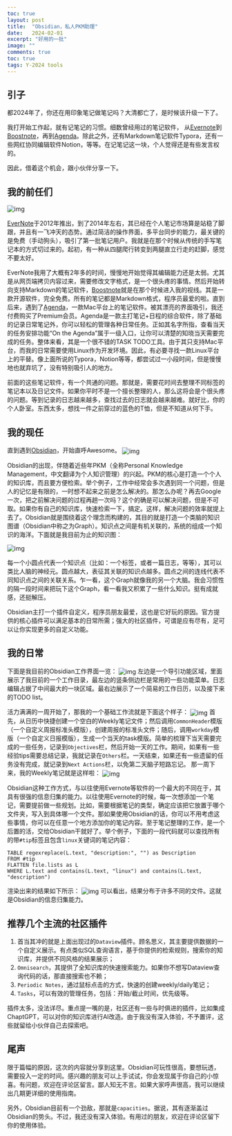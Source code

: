 ```yaml
---
toc: true
layout: post
title:  "Obsidian，私人PKM助理"
date:   2024-02-01
excerpt: "好用的一批"
image: ""
comments: true
toc: true
tags: Y-2024 tools
---
```


## 引子
都2024年了，你还在用印象笔记做笔记吗？大清都亡了，是时候该升级一下了。

我打开始工作起，就有记笔记的习惯。细数曾经用过的笔记软件，
从[Evernote][evernote]到[Boostnote][boostnote]，再到[Agenda][agenda]。除此之外，还有Markdown笔记软件Typora，还有一些网红协同编辑软件Notion，等等。在记笔记这一块，个人觉得还是有些发言权的。

因此，借着这个机会，跟小伙伴分享一下。

## 我的前任们
<img src="{{ site.url }}/images/20240201/all_notes_software.png"  alt="img" align="center" class="center_img" />

[EverNote][evernote]于2012年推出，到了2014年左右，其已经在个人笔记市场算是站稳了脚跟，并且有一飞冲天的态势。通过简洁的操作界面，多平台同步的能力，最关键的是免费（手动狗头），吸引了第一批笔记用户。我就是在那个时候从传统的手写笔记本的方式切过来的。起初，有一种从四腿爬行转变到两腿直立行走的赶脚，感觉不要太好。

EverNote我用了大概有2年多的时间，慢慢地开始觉得其编辑能力还是太弱。尤其是从网页端拷贝内容过来，需要修改文字格式，是一个很头疼的事情。然后开始转向支持Markdown的笔记软件，[Boostnote][boostnote]就是在那个时候进入我的视线。其是一款开源软件，完全免费。所有的笔记都是Markdown格式，程序员最爱的啦。直到后来，遇到了[Agenda][agenda]，一款Mac平台上的笔记软件。被其漂亮的界面吸引，我还付费购买了Premium会员。Agenda是一款主打笔记+日程的综合软件，除了基础的记录日常笔记外，你可以轻松的管理各种日常任务。正如其名字所指，查看当天的任务安排功能“On the Agenda”属于一级入口，让你可以清楚的知晓当天需要完成的任务。整体来看，其是一个很不错的TASK TODO工具。由于其只支持Mac平台，而我的日常需要使用Linux作为开发环境。因此，有必要寻找一款Linux平台上的平替。像上面所说的Typora，Notion等等，都尝试过一小段时间，但是慢慢地也就弃坑了，没有特别吸引人的地方。

前面的这些笔记软件，有一个共通的问题。那就是，需要花时间去整理不同标签的笔记本以及日记文件。如果你平时不是一个擅长整理的人，那么这将会是个很头疼的问题。等到记录的日志越来越多，查找过去的日志就会越来越难。就好比，你的个人卧室。东西太多，想找一件之前穿过的蓝色的T恤，但是不知道从何下手。

## 我的现任
直到遇到[Obsidian][obsidian]，开始直呼Awesome。
<img src="{{ site.url }}/images/20240201/wow.gif"  alt="img" align="center" class="center_img" />

Obsidian的出现，伴随着近些年PKM（全称Personal Knowledge Management，中文翻译为个人知识管理）的兴起。PKM的核心是打造一个个人的知识库，而且要方便检索。举个例子，工作中经常会多次遇到同一个问题，但是人的记忆是有限的，一时想不起来之前是怎么解决的。那怎么办呢？再去Google一次，把之前解决问题的过程再趟一次吗？这个的确是可以解决问题，但是不可取。如果你有自己的知识库，快速检索一下，搞定。这样，解决问题的效率就提上去了。Obsidian就是围绕着这个理念而构建的，其目的就是打造一个类脑的知识图谱（Obsidian中称之为Graph）。知识点之间是有机关联的，系统的组成一个知识的海洋。下面就是我目前为止的知识图：

<img src="{{ site.url }}/images/20240201/graph.gif"  alt="img" align="center" class="center_img" />

每一个小圆点代表一个知识点（比如：一个标签，或者一篇日志，等等），其可以类比人脑的神经元。圆点越大，表征其关联的知识点越多。圆点之间的连线代表不同知识点之间的关联关系。乍一看，这个Graph就像我的另一个大脑。我会习惯性的隔一段时间来把玩下这个Graph，看一看我又积累了一些什么知识。挺有成就感，还挺解压。

Obsidian主打一个插件自定义，程序员朋友最爱，这也是它好玩的原因。官方提供的核心插件可以满足基本的日常所需；强大的社区插件，可谓是应有尽有，足可以让你实现更多的自定义功能。

## 我的日常
下面是我目前的Obsidian工作界面一览：
<img src="{{ site.url }}/images/20240201/obsidian_gui.png"  alt="img" align="center" class="center_img" />
左边是一个导引功能区域，里面展示了我目前的一个工作目录，最左边的竖条侧边栏是常用的一些功能菜单。日志编辑占据了中间最大的一块区域。最右边展示了一个简易的工作日历，以及接下来的TODO list。

活力满满的一周开始了，那我的一个基础工作流就是下面这个样子：
<img src="{{ site.url }}/images/20240201/flow.gif"  alt="img" align="center" class="center_img" />
首先，从日历中快捷创建一个空白的Weekly笔记文件；然后调用`CommonHeader`模版（一个自定义周报标准头模版），创建周报的标准头文件；随后，调用`workday`模版（一个自定义日报模版），生成一个当天的task模版。简单的梳理下当天需要完成的一些任务，记录到`Objectives`栏，然后开始一天的工作。期间，如果有一些经验tips需要总结记录，我就记录在`Others`栏。一天结束，如果还有一些遗留的任务没有完成，就记录到`Next Actions`栏，以免第二天脑子短路忘记。
那一周下来，我的Weekly笔记就是这样啦：
<img src="{{ site.url }}/images/20240201/one_week.png"  alt="img" align="center" class="center_img" />

Obsidian这种工作方式，与以往使用Evernote等软件的一个最大的不同在于，其具有很强的信息归集的能力。以往使用Evernote的时候，每一次想添加一个笔记，需要提前做一些规划。比如，需要根据笔记的类型，确定应该把它放置于哪个文件夹，写入到具体哪一个文件。那如果使用Obsidian的话，你可以不用考虑这些事情，你可以在任意一个地方添加你的笔记内容。至于笔记整理的工作，是一个后置的活，交给Obsidian干就好了。举个例子，下面的一段代码就可以查找所有的带`#tip`标签且包含`linux`关键词的笔记内容：
```dataview
TABLE regexreplace(L.text, "description:", "") as Description
FROM #tip
FLATTEN file.lists as L
WHERE L.text and contains(L.text, "linux") and contains(L.text, "description")
```
渲染出来的结果如下所示：
<img src="{{ site.url }}/images/20240201/dataview.png"  alt="img" align="center" class="center_img" />
可以看出，结果分布于许多不同的文件。这就是Obsidian的信息归集能力。

## 推荐几个主流的社区插件

1. 首当其冲的就是上面出现过的`Dataview`插件。顾名思义，其主要提供数据的一个自定义展示。有点类似SQL查询语言，基于你提供的检索规则，搜索你的知识库，并提供不同风格的结果展示；
1. `Omnisearch`，其提供了全知识库的快速搜索能力。如果你不想写Dataview查询代码的话，那直接搜索也不赖；
1. `Periodic Notes`，通过鼠标点击的方式，快速的创建weekly/daily笔记；
1. `Tasks`，可以有效的管理任务，包括：开始/截止时间，优先级等。

插件太多，没法详尽。重点提一嘴的是，社区还有一些与时俱进的插件，比如集成ChaptGPT，可以对你的知识库进行AI改造。由于我没有深入体验，不予置评，这些就留给小伙伴自己去探索吧。

## 尾声
限于篇幅的原因，这次的内容就分享到这里。Obsidian可玩性很高，要想玩透，需要投入一定的时间。感兴趣的朋友可以上手试试，你会发现属于你自己的小惊喜。有问题，欢迎在评论区留言。鄙人知无不言。如果大家呼声很高，我可以继续出几期更详细的使用指南。

另外，Obsidian目前有一个劲敌，那就是`capacities`。据说，其有逐渐盖过Obsidian的势头。不过，我还没有深入体验。有用过的朋友，欢迎在评论区留下你的使用体验。

[evernote]: <https://evernote.com/>
[boostnote]: <https://boostnote.io/>
[agenda]: <https://agenda.com/>
[obsidian]: <https://obsidian.md/>
[capacities]: <https://capacities.io/>
